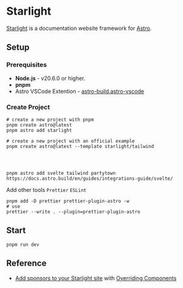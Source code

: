 # Starlight

[Starlight](https://starlight.astro.build/) is a documentation website framework for [Astro](https://astro.build/).

## Setup

### Prerequisites

- **Node.js** - v20.6.0 or higher.
- **pnpm**
- Astro VSCode Extention - [astro-build.astro-vscode](https://marketplace.visualstudio.com/items?itemName=astro-build.astro-vscode)

### Create Project

```shell
# create a new project with pnpm
pnpm create astro@latest
pnpm astro add starlight

# create a new project with an official example
pnpm create astro@latest --template starlight/tailwind




pnpm astro add svelte tailwind partytown
https://docs.astro.build/en/guides/integrations-guide/svelte/
```

Add other tools `Prettier` `ESLint `

```shell
pnpm add -D prettier prettier-plugin-astro -w
# use
prettier --write . --plugin=prettier-plugin-astro
```

## Start

```shell
pnpm run dev
```

## Reference
- [Add sponsors to your Starlight site](https://blog.otterlord.dev/posts/starlight-sponsors/) with [Overriding Components](https://starlight.astro.build/guides/overriding-components/)
